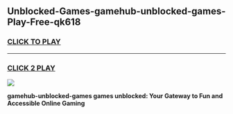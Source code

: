 
## Unblocked-Games-gamehub-unblocked-games-Play-Free-qk618
<h3>
<a href="https://premium76.site?title=gamehub-unblocked-games&ref=19M">CLICK TO PLAY</a></h3>
<hr>

<h3>
<a href="https://premium76.site?title=gamehub-unblocked-games&ref=19M">CLICK 2 PLAY</a>
  
</h3>

<a href="https://premium76.site?title=gamehub-unblocked-games&ref=19M"><img src="https://clearcache.store/games.png"></a>


**gamehub-unblocked-games games unblocked: Your Gateway to Fun and Accessible Online Gaming**
